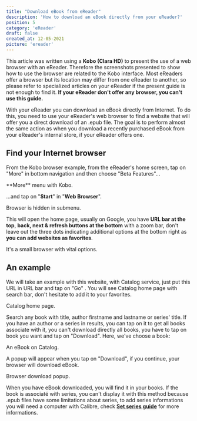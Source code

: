 ```yaml
---
title: "Download eBook from eReader"
description: 'How to download an eBook directly from your eReader?'
position: 5
category: 'eReader'
draft: false
created_at: 12-05-2021
picture: 'ereader'
---
```


<alert tpye="info" title="About">

This article was written using a **Kobo (Clara HD)** to present the use of a web browser with an eReader. Therefore the screenshots presented to show how to use the browser are related to the Kobo interface. Most eReaders offer a browser but its location may differ from one eReader to another, so please refer to specialized articles on your eReader if the present guide is not enough to find it. **If your eReader don't offer any browser, you can't use this guide.**

</alert>

With your eReader you can download an eBook directly from Internet. To do this, you need to use your eReader's web browser to find a website that will offer you a direct download of an .epub file. The goal is to perform almost the same action as when you download a recently purchased eBook from your eReader's internal store, if your eReader offers one.

## Find your Internet browser

From the Kobo browser example, from the eReader's home screen, tap on "More" in bottom navigation and then choose "Beta Features"...

<md-img src="kobo-more">
    **More** menu with Kobo.
</md-img>

...and tap on "**Start**" in "**Web Browser**".

<md-img src="kobo-beta-features">
    Browser is hidden in submenu.
</md-img>

This will open the home page, usually on Google, you have **URL bar at the top**, **back, next & refresh buttons at the bottom** with a zoom bar, don't leave out the three dots indicating additional options at the bottom right as **you can add websites as favorites**.

<md-img src="browser-home">
    It's a small browser with vital options.
</md-img>

## An example

We will take an example with this website, with <api-link endpoint="/catalog">Catalog service</api-link>, just put this URL in URL bar and tap on "Go" <api-link endpoint="/catalog" :self-refer="true"></api-link>. You will see Catalog home page with search bar, don't hesitate to add it to your favorites.

<md-img src="browser-options">
    Catalog home page.
</md-img>

Search any book with title, author firstname and lastname or series' title. If you have an author or a series in results, you can tap on it to get all books associate with it, you can't download directly all books, you have to tap on book you want and tap on "Download". Here, we've choose a book:

<md-img src="browser-ebook-example">
    An eBook on Catalog.
</md-img>

A popup will appear when you tap on "Download", if you continue, your browser will download eBook.

<md-img src="brower-download">
    Browser download popup.
</md-img>

When you have eBook downloaded, you will find it in your books. If the book is associaté with series, you can't display it with this method because .epub files have some limitations about series, to add series informations you will need a computer with Calibre, check [**Set series guide**](/guides/ereader-series) for more informations.
